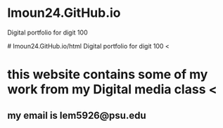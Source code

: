 # lmoun24.GitHub.io
 Digital portfolio for digit 100
<head></lANEY Mountz>
# lmoun24.GitHub.io/html
 Digital portfolio for digit 100
 <head>
   <title>Laney Mountz digit 100 portfolio-cv</title>
<link rel= "stylesheet">
<meta name= "description"content="portfolio of my work in Digit 100 and my resume">
<meta charset="utf-8">
<<h1></about> this website contains some of my work from my Digital media class
<<h2></contact>my email is lem5926@psu.edu
  <link><https://psu.instructure.com/courses/2365307>
    <link><https://docs.google.com/document/d/100PVCpQGuAvp9FQbOAiwwcxYjhDuPQJB7H2m3Jd2Ync/edit?tab=t.0>
